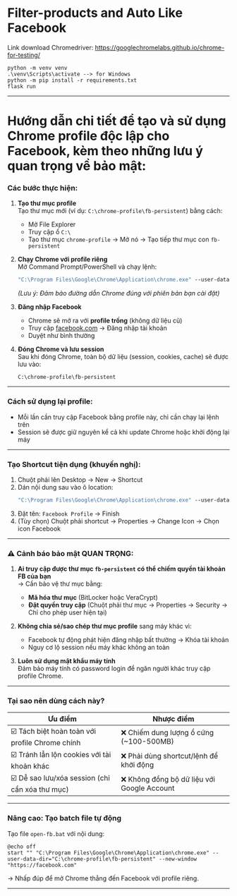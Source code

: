 # Filter-products and Auto Like Facebook
Link download Chromedriver: https://googlechromelabs.github.io/chrome-for-testing/
```
python -m venv venv
.\venv\Scripts\activate --> for Windows
python -m pip install -r requirements.txt
flask run
```

---

# Hướng dẫn chi tiết để tạo và sử dụng Chrome profile độc lập cho Facebook, kèm theo những lưu ý quan trọng về bảo mật:

### **Các bước thực hiện:**
1. **Tạo thư mục profile**  
   Tạo thư mục mới (ví dụ: `C:\chrome-profile\fb-persistent`) bằng cách:
   - Mở File Explorer
   - Truy cập ổ `C:\`
   - Tạo thư mục `chrome-profile` → Mở nó → Tạo tiếp thư mục con `fb-persistent`

2. **Chạy Chrome với profile riêng**  
   Mở Command Prompt/PowerShell và chạy lệnh:
   ```cmd
   "C:\Program Files\Google\Chrome\Application\chrome.exe" --user-data-dir="C:\chrome-profile\fb-persistent"
   ```
   *(Lưu ý: Đảm bảo đường dẫn Chrome đúng với phiên bản bạn cài đặt)*

3. **Đăng nhập Facebook**  
   - Chrome sẽ mở ra với **profile trống** (không dữ liệu cũ)
   - Truy cập [facebook.com](https://facebook.com) → Đăng nhập tài khoản
   - Duyệt như bình thường

4. **Đóng Chrome và lưu session**  
   Sau khi đóng Chrome, toàn bộ dữ liệu (session, cookies, cache) sẽ được lưu vào:
   ```
   C:\chrome-profile\fb-persistent
   ```

---

### **Cách sử dụng lại profile:**
- Mỗi lần cần truy cập Facebook bằng profile này, chỉ cần chạy lại lệnh trên
- Session sẽ được giữ nguyên kể cả khi update Chrome hoặc khởi động lại máy

---

### **Tạo Shortcut tiện dụng (khuyến nghị):**
1. Chuột phải lên Desktop → New → Shortcut
2. Dán nội dung sau vào ô location:
   ```cmd
   "C:\Program Files\Google\Chrome\Application\chrome.exe" --user-data-dir="C:\chrome-profile\fb-persistent" --profile-directory="FB-Session"
   ```
3. Đặt tên: `Facebook Profile` → Finish
4. (Tùy chọn) Chuột phải shortcut → Properties → Change Icon → Chọn icon Facebook

---

### ⚠️ **Cảnh báo bảo mật QUAN TRỌNG:**
1. **Ai truy cập được thư mục `fb-persistent` có thể chiếm quyền tài khoản FB của bạn**  
   → Cần bảo vệ thư mục bằng:
   - **Mã hóa thư mục** (BitLocker hoặc VeraCrypt)
   - **Đặt quyền truy cập** (Chuột phải thư mục → Properties → Security → Chỉ cho phép user hiện tại)

2. **Không chia sẻ/sao chép thư mục profile** sang máy khác vì:
   - Facebook tự động phát hiện đăng nhập bất thường → Khóa tài khoản
   - Nguy cơ lộ session nếu máy khác không an toàn

3. **Luôn sử dụng mật khẩu máy tính**  
   Đảm bảo máy tính có password login để ngăn người khác truy cập profile Chrome.

---

### **Tại sao nên dùng cách này?**
| Ưu điểm | Nhược điểm |
|---------|------------|
| ☑️ Tách biệt hoàn toàn với profile Chrome chính | ❌ Chiếm dung lượng ổ cứng (~100-500MB) |
| ☑️ Tránh lẫn lộn cookies với tài khoản khác | ❌ Phải dùng shortcut/lệnh để khởi động |
| ☑️ Dễ sao lưu/xóa session (chỉ cần xóa thư mục) | ❌ Không đồng bộ dữ liệu với Google Account |

---

### **Nâng cao: Tạo batch file tự động**
Tạo file `open-fb.bat` với nội dung:
```batch
@echo off
start "" "C:\Program Files\Google\Chrome\Application\chrome.exe" --user-data-dir="C:\chrome-profile\fb-persistent" --new-window "https://facebook.com"
```
→ Nhấp đúp để mở Chrome thẳng đến Facebook với profile riêng.

---
